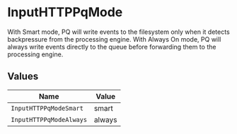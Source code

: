 # InputHTTPPqMode

With Smart mode, PQ will write events to the filesystem only when it detects backpressure from the processing engine. With Always On mode, PQ will always write events directly to the queue before forwarding them to the processing engine.


## Values

| Name                    | Value                   |
| ----------------------- | ----------------------- |
| `InputHTTPPqModeSmart`  | smart                   |
| `InputHTTPPqModeAlways` | always                  |